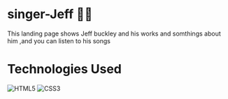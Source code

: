 # singer-Jeff 🧑‍🎤

This landing page shows Jeff buckley and his works and somthings 
about him ,and you can listen to his songs

# Technologies Used 

![HTML5](https://img.shields.io/badge/HTML5-E34F26?style=for-the-badge&logo=html5&logoColor=white)
![CSS3](https://img.shields.io/badge/css3-%231572B6.svg?style=for-the-badge&logo=css3&logoColor=white)
